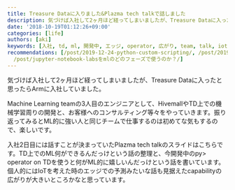 ```yaml
---
title: Treasure Dataに入りました&Plazma tech talkで話しました
description: 気づけば入社して2ヶ月ほど経ってしまいましたが、Treasure Dataに入ったと思ったらArmに入社していました。
date: '2018-10-19T01:12:26+09:00'
categories: [life]
authors: [aki]
keywords: [入社, td, ml, 開発中, エッジ, operator, 広がり, team, talk, iot]
recommendations: [/post/2019-12-24-python-custom-scripting/, /post/2019-12-04-r-and-td/,
  /post/jupyter-notebook-labsをmlのどのフェーズで使うのか？/]
---
```


気づけば入社して2ヶ月ほど経ってしまいましたが、Treasure Dataに入ったと思ったらArmに入社していました。

Machine Learning teamの3人目のエンジニアとして、HivemallやTD上での機械学習周りの開発と、お客様へのコンサルティング等々をやっていきます。振り返ってみるとML的に強い人と同じチームで仕事するのは初めてな気もするので、楽しいです。

入社2日目には話すことが決まっていたPlazma tech talkのスライドはこちらです。TD上でのML何ができるんだっけという話の整理と、今開発中のpy> operator on TDを使うと何がML的に嬉しいんだっけという話を書いています。個人的にはIoTを考えた時のエッジでの予測みたいな話も見据えたcapabilityの広がりが大きいところかなと思っています。